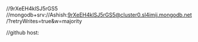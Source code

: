 //9rXeEH4klSJ5rGS5
//mongodb+srv://Ashish:9rXeEH4klSJ5rGS5@cluster0.sl4imij.mongodb.net/?retryWrites=true&w=majority



//github host: